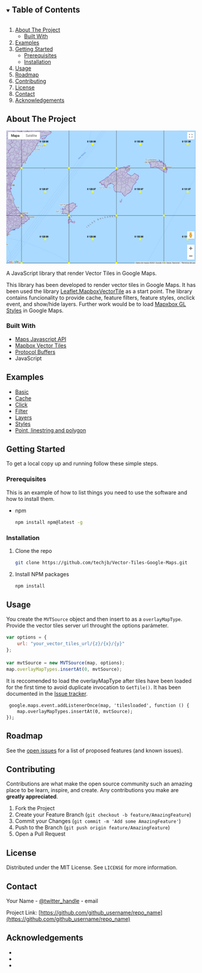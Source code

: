 ﻿<!--
*** Thanks for checking out the Best-README-Template. If you have a suggestion
*** that would make this better, please fork the repo and create a pull request
*** or simply open an issue with the tag "enhancement".
*** Thanks again! Now go create something AMAZING! :D
***
***
***
*** To avoid retyping too much info. Do a search and replace for the following:
*** github_username, repo_name, twitter_handle, email, project_title, project_description
-->



<!-- PROJECT SHIELDS -->
<!--
*** I'm using markdown "reference style" links for readability.
*** Reference links are enclosed in brackets [ ] instead of parentheses ( ).
*** See the bottom of this document for the declaration of the reference variables
*** for contributors-url, forks-url, etc. This is an optional, concise syntax you may use.
*** https://www.markdownguide.org/basic-syntax/#reference-style-links
-->

<!--
[![Contributors][contributors-shield]][contributors-url]
[![Forks][forks-shield]][forks-url]
[![Stargazers][stars-shield]][stars-url]
[![Issues][issues-shield]][issues-url]
[![MIT License][license-shield]][license-url]
[![LinkedIn][linkedin-shield]][linkedin-url]

-->

<!-- PROJECT LOGO -->
<!--
<br />
<p align="center">
  <a href="https://github.com/github_username/repo_name">
    <img src="images/logo.png" alt="Logo" width="80" height="80">
  </a>

  <h3 align="center">project_title</h3>

  <p align="center">
    project_description
    <br />
    <a href="https://github.com/github_username/repo_name"><strong>Explore the docs »</strong></a>
    <br />
    <br />
    <a href="https://github.com/github_username/repo_name">View Demo</a>
    ·
    <a href="https://github.com/github_username/repo_name/issues">Report Bug</a>
    ·
    <a href="https://github.com/github_username/repo_name/issues">Request Feature</a>
  </p>
</p>
-->

<!-- TABLE OF CONTENTS -->
<details open="open">
  <summary><h2 style="display: inline-block">Table of Contents</h2></summary>
  <ol>
    <li>
      <a href="#about-the-project">About The Project</a>
      <ul>
        <li><a href="#built-with">Built With</a></li>
      </ul>
    </li>    
    <li><a href="#examples">Examples</a></li>
    <li>
      <a href="#getting-started">Getting Started</a>
      <ul>
        <li><a href="#prerequisites">Prerequisites</a></li>
        <li><a href="#installation">Installation</a></li>
      </ul>
    </li>
    <li><a href="#usage">Usage</a></li>
    <li><a href="#roadmap">Roadmap</a></li>
    <li><a href="#contributing">Contributing</a></li>
    <li><a href="#license">License</a></li>
    <li><a href="#contact">Contact</a></li>
    <li><a href="#acknowledgements">Acknowledgements</a></li>
  </ol>
</details>



<!-- ABOUT THE PROJECT -->
## About The Project

[![Product Name Screen Shot][product-screenshot]](https://techjb.github.io/Vector-Tiles-Google-Maps/examples/basic.html)


A JavaScript library that render Vector Tiles in Google Maps.

This library has been developed to render vector tiles in Google Maps. It has been used the library [Leaflet.MapboxVectorTile](https://github.com/SpatialServer/Leaflet.MapboxVectorTile)
as a start point. The library contains funcionality to provide cache, feature filters, feature styles, onclick event, and show/hide layers.
Further work would be to load [Mapxbox GL Styles](https://docs.mapbox.com/mapbox-gl-js/style-spec/) in Google Maps.

### Built With

* [Maps Javascript API](https://developers.google.com/maps/documentation/javascript/overview?)
* [Mapbox Vector Tiles](https://github.com/mapbox/vector-tile-js)
* [Protocol Buffers](https://github.com/protocolbuffers/protobuf)
* JavaScript


<!-- DEMO EXAMPLES -->
## Examples

* [Basic](https://techjb.github.io/Vector-Tiles-Google-Maps/examples/basic.html)
* [Cache](https://techjb.github.io/Vector-Tiles-Google-Maps/examples/cache.html)
* [Click](https://techjb.github.io/Vector-Tiles-Google-Maps/examples/click.html)
* [Filter](https://techjb.github.io/Vector-Tiles-Google-Maps/examples/filter.html)
* [Layers](https://techjb.github.io/Vector-Tiles-Google-Maps/examples/layers.html)
* [Styles](https://techjb.github.io/Vector-Tiles-Google-Maps/examples/styles.html)
* [Point, linestring and polygon](https://techjb.github.io/Vector-Tiles-Google-Maps/examples/point-linestring-polygon.html)


<!-- GETTING STARTED -->
## Getting Started

To get a local copy up and running follow these simple steps.

### Prerequisites

This is an example of how to list things you need to use the software and how to install them.
* npm
  ```sh
  npm install npm@latest -g
  ```

### Installation

1. Clone the repo
   ```sh
   git clone https://github.com/techjb/Vector-Tiles-Google-Maps.git
   ```
2. Install NPM packages
   ```sh
   npm install
   ```



<!-- USAGE EXAMPLES -->
## Usage

You create the `MVTSource` object and then insert to as a `overlayMapType`. 
Provide the vector tiles server url throught the options parámeter.


```js
var options = {
    url: "your_vector_tiles_url/{z}/{x}/{y}"
};

var mvtSource = new MVTSource(map, options);
map.overlayMapTypes.insertAt(0, mvtSource);
```
It is reccomended to load the overlayMapType after tiles have been loaded for the first time 
to avoid duplicate invocation to `GetTile()`. It has been documented in the [Issue tracker](https://issuetracker.google.com/issues/73335429).

```
 google.maps.event.addListenerOnce(map, 'tilesloaded', function () {
    map.overlayMapTypes.insertAt(0, mvtSource);
});
```

<!-- ROADMAP -->
## Roadmap

See the [open issues](https://github.com/github_username/repo_name/issues) for a list of proposed features (and known issues).



<!-- CONTRIBUTING -->
## Contributing

Contributions are what make the open source community such an amazing place to be learn, inspire, and create. Any contributions you make are **greatly appreciated**.

1. Fork the Project
2. Create your Feature Branch (`git checkout -b feature/AmazingFeature`)
3. Commit your Changes (`git commit -m 'Add some AmazingFeature'`)
4. Push to the Branch (`git push origin feature/AmazingFeature`)
5. Open a Pull Request



<!-- LICENSE -->
## License

Distributed under the MIT License. See `LICENSE` for more information.



<!-- CONTACT -->
## Contact

Your Name - [@twitter_handle](https://twitter.com/twitter_handle) - email

Project Link: [https://github.com/github_username/repo_name](https://github.com/github_username/repo_name)



<!-- ACKNOWLEDGEMENTS -->
## Acknowledgements

* []()
* []()
* []()





<!-- MARKDOWN LINKS & IMAGES -->
<!-- https://www.markdownguide.org/basic-syntax/#reference-style-links -->
[contributors-shield]: https://img.shields.io/github/contributors/github_username/repo.svg?style=for-the-badge
[contributors-url]: https://github.com/github_username/repo/graphs/contributors
[forks-shield]: https://img.shields.io/github/forks/github_username/repo.svg?style=for-the-badge
[forks-url]: https://github.com/github_username/repo/network/members
[stars-shield]: https://img.shields.io/github/stars/github_username/repo.svg?style=for-the-badge
[stars-url]: https://github.com/github_username/repo/stargazers
[issues-shield]: https://img.shields.io/github/issues/github_username/repo.svg?style=for-the-badge
[issues-url]: https://github.com/github_username/repo/issues
[license-shield]: https://img.shields.io/github/license/github_username/repo.svg?style=for-the-badge
[license-url]: https://github.com/github_username/repo/blob/master/LICENSE.txt
[linkedin-shield]: https://img.shields.io/badge/-LinkedIn-black.svg?style=for-the-badge&logo=linkedin&colorB=555
[linkedin-url]: https://linkedin.com/in/github_username

[product-screenshot]: images/screenshot.png